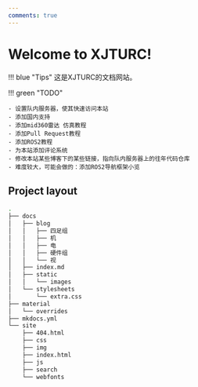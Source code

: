```yaml
---
comments: true
---
```


# Welcome to XJTURC!

!!! blue "Tips"
    这是XJTURC的文档网站。

!!! green "TODO"
    
    - 设置队内服务器，使其快速访问本站
    - 添加国内支持
    - 添加mid360雷达 仿真教程
    - 添加Pull Request教程
    - 添加ROS2教程
    - 为本站添加评论系统
    - 修改本站某些博客下的某些链接，指向队内服务器上的往年代码仓库
    - 难度较大，可能会做的：添加ROS2导航框架小览

## Project layout

```bash
.
├── docs
│   ├── blog
│   │   ├── 四足组
│   │   ├── 机
│   │   ├── 电
│   │   ├── 硬件组
│   │   └── 视
│   ├── index.md
│   ├── static
│   │   └── images
│   └── stylesheets
│       └── extra.css
├── material
│   └── overrides
├── mkdocs.yml
└── site
    ├── 404.html
    ├── css
    ├── img
    ├── index.html
    ├── js
    ├── search
    └── webfonts
```

